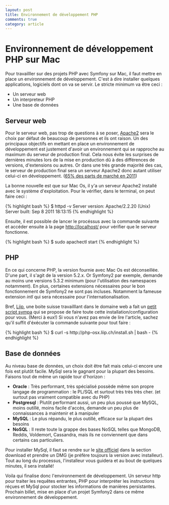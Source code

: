 ```yaml
---
layout: post
title: Environnement de développement PHP
comments: true
category: article
---
```


# Environnement de développement PHP sur Mac

Pour travailller sur des projets PHP avec Symfony sur Mac, il faut mettre en place un environnement de développement. C'est à dire installer quelques applications, logiciels dont on va se servir. Le stricte minimum va être ceci : 

* Un serveur web
* Un interpreteur PHP
* Une base de données


## Serveur web

Pour le serveur web, pas trop de questions à se poser, [Apache2](http://httpd.apache.org/) sera le choix par défaut de beaucoup de personnes et ils ont raison. Un des principaux objectifs en mettant en place un environnement de développement est justement d'avoir un environnement qui se rapproche au maximum du serveur de production final. Cela nous évite les surprises de dernières minutes lors de la mise en production dû à des différences de versions, d'extensions ou autres. Or dans une très grande majorité des cas, le serveur de production final sera un serveur Apache2 donc autant utiliser celui-ci en développement. ([65% des parts de marché en 2011](http://news.netcraft.com/archives/2011/11/07/november-2011-web-server-survey.html))

La bonne nouvelle est que sur Mac Os, il y'a un serveur Apache2 installé avec le système d'exploitation. Pour le vérifier, dans le terminal, on peut faire ceci : 

<div class="syntax">
{% highlight bash %}
$ httpd -v
Server version: Apache/2.2.20 (Unix)
Server built:   Sep  8 2011 18:13:15
{% endhighlight %}
</div>

Ensuite, il est possible de lancer le procéssus avec la commande suivante et accéder ensuite à la page 
[http://localhost/](http://localhost) pour vérifier que le serveur fonctionne. 

<div class="syntax">
{% highlight bash %}
$ sudo apachectl start
{% endhighlight %}
</div>



## PHP

En ce qui concerne PHP, la version fournie avec Mac Os est déconseillée. D'une part, il s'agit de la version 5.2.x. Or Symfony2 par exemple, demande au moins une versions 5.3.2 minimum (pour l'utilisation des namespaces notamment). En plus, certaines extensions nécessaires pour le bon fonctionnement de Symfony2 ne sont pas incluses. Notamment la fameuse extension *intl* qui sera nécessaire pour l'internationalisation. 

Bref, [Liip](http://www.liip.ch), une boite suisse travailllant dans le domaine web a fait un [petit script sympa](http://php-osx.liip.ch/) qui se propose de faire toute cette installation/configuration pour vous. (Merci à eux!) Si vous n'avez pas envie de lire l'article, sachez qu'il suffit d'éxécuter la commande suivante pour tout faire : 

<div class="syntax">
{% highlight bash %}
$ curl -s http://php-osx.liip.ch/install.sh | bash -
{% endhighlight %}
</div>


## Base de données

Au niveau base de données, un choix doit être fait mais celui-ci encore une fois est plutôt facile. MySql sera le gagnant pour la plupart des besoins. Faisons tout de même un rapide tour d'horizon : 

* **Oracle** : Très performant, très spécialisé possède même son propre langage de programmation : le PL/SQL et surtout très très très cher. (et surtout pas vraiment compatible avec du PHP)
* **Postgresql** : Plutôt performant aussi, un peu plus poussé que MySQL, moins outillé, moins facile d'accès, demande un peu plus de connaissances à maintenir et à manipuler
* **MySQL** : Le plus répandu, le plus outillé, efficace sur la plupart des besoins
* **NoSQL** : Il reste toute la grappe des bases NoSQL telles que MongoDB, Reddis, Voldemort, Cassandra, mais ils ne conviennent que dans certains cas particuliers. 

Pour installer MySql, il faut se rendre sur le [site officiel](http://www.mysql.fr) dans la section download et prendre un DMG (je préfère toujours la version avec installeur). Tout au long du processus, l'installeur vous guidera et au bout de quelques minutes, il sera installé! 



Voila qui finalise donc l'environnement de développement. Un serveur http pour traiter les requêtes entrantes, PHP pour interpréter les instructions réçues et MySql pour stocker les informations de manières persistantes. Prochain billet, mise en place d'un projet Symfony2 dans ce même environnement de développement. 


